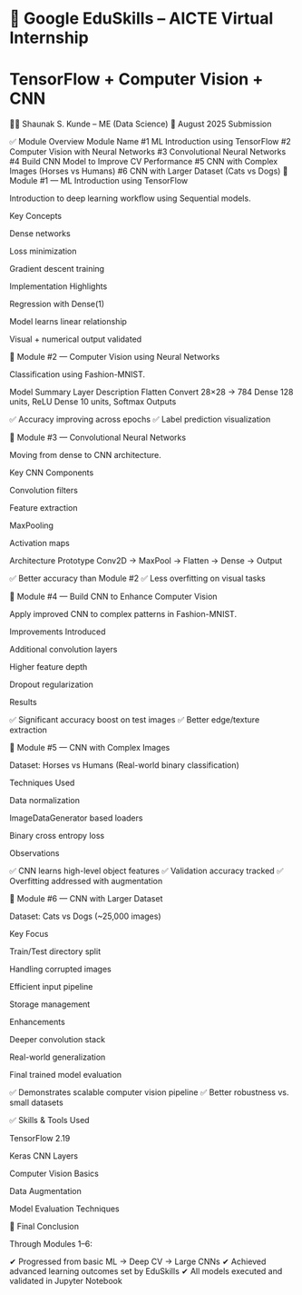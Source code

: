 #  🚀 Google EduSkills – AICTE Virtual Internship
#  TensorFlow + Computer Vision + CNN

👨‍🎓 Shaunak S. Kunde – ME (Data Science)
📅 August 2025 Submission

✅ Module Overview
Module	Name
#1	ML Introduction using TensorFlow
#2	Computer Vision with Neural Networks
#3	Convolutional Neural Networks
#4	Build CNN Model to Improve CV Performance
#5	CNN with Complex Images (Horses vs Humans)
#6	CNN with Larger Dataset (Cats vs Dogs)
📌 Module #1 — ML Introduction using TensorFlow

Introduction to deep learning workflow using Sequential models.

Key Concepts

Dense networks

Loss minimization

Gradient descent training

Implementation Highlights

Regression with Dense(1)

Model learns linear relationship

Visual + numerical output validated

📌 Module #2 — Computer Vision using Neural Networks

Classification using Fashion-MNIST.

Model Summary
Layer	Description
Flatten	Convert 28×28 → 784
Dense	128 units, ReLU
Dense	10 units, Softmax
Outputs

✅ Accuracy improving across epochs
✅ Label prediction visualization

📌 Module #3 — Convolutional Neural Networks

Moving from dense to CNN architecture.

Key CNN Components

Convolution filters

Feature extraction

MaxPooling

Activation maps

Architecture Prototype
Conv2D → MaxPool → Flatten → Dense → Output


✅ Better accuracy than Module #2
✅ Less overfitting on visual tasks

📌 Module #4 — Build CNN to Enhance Computer Vision

Apply improved CNN to complex patterns in Fashion-MNIST.

Improvements Introduced

Additional convolution layers

Higher feature depth

Dropout regularization

Results

✅ Significant accuracy boost on test images
✅ Better edge/texture extraction

📌 Module #5 — CNN with Complex Images

Dataset: Horses vs Humans
(Real-world binary classification)

Techniques Used

Data normalization

ImageDataGenerator based loaders

Binary cross entropy loss

Observations

✅ CNN learns high-level object features
✅ Validation accuracy tracked
✅ Overfitting addressed with augmentation

📌 Module #6 — CNN with Larger Dataset

Dataset: Cats vs Dogs
(~25,000 images)

Key Focus

Train/Test directory split

Handling corrupted images

Efficient input pipeline

Storage management

Enhancements

Deeper convolution stack

Real-world generalization

Final trained model evaluation

✅ Demonstrates scalable computer vision pipeline
✅ Better robustness vs. small datasets

✅ Skills & Tools Used

TensorFlow 2.19

Keras CNN Layers

Computer Vision Basics

Data Augmentation

Model Evaluation Techniques

🎯 Final Conclusion

Through Modules 1–6:

✔ Progressed from basic ML → Deep CV → Large CNNs
✔ Achieved advanced learning outcomes set by EduSkills
✔ All models executed and validated in Jupyter Notebook
